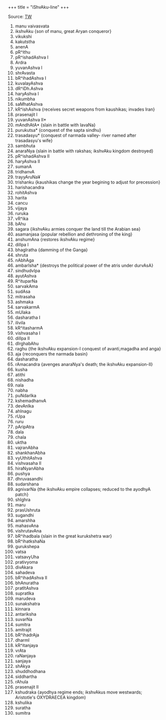 +++
title = "iShvAku-line"
+++

Source: [TW](https://www.oocities.org/somasushma/ikshvaku.html)

1.   manu vaivasvata
2.   ikshvAku {son of manu, great Aryan conqueror}        
3.   vikukshi         
4.   kakutstha       
5.   anenA           
6.   pR^ithu         
7.   pR^ishadAshva I   
8.   Ardra           
9.   yuvanAshva I     
10.  shrAvasta       
11.  bR^ihadAshva I    
12.  kuvalayAshva    
13.  dR^iDh.Ashva    
14.  haryAshva I       
15.  nikumbha        
16.  saMhatAshva     
17.  kR^ishAshva {receives secret weapons from kaushikas; invades Iran}     
18.  prasenajit I      
19.  yuvanAshva II*             
20.  mAndhAtA*  {slain in battle with lavaNa}      	 
21.  purukutsa* {conquest of the sapta sindhu}      
22.  trasadasyu* {conquest of narmada valley- river named after trasadasyu's wife}      
23.  sambhuta        
24.  anaraNya {slain in battle with rakshas; ikshvAku kingdom destroyed}       
25.  pR^ishadAshva II
26.  haryAshva II    
27.  sumanA          
28.  tridhanvA        
29.  trayyAruNa¥      
30.  trishanku {kaushikas change the year begining to adjust for precession}     
31.  harishacandra
32.  rohitAshva      
33.  harita          
34.  cancu           
35.  vijaya          
36.  ruruka          
37.  vR^ika          
38.  bAhu            
39.  sagara  {ikshvAku armies conquer the land till the Arabian sea}         
40.  asamanjasa {popular rebellion and dethroning of the king}      
41.  anshumAna {restores ikshvAku regime}      
42.  dilIpa I          
43.  bhagIratha {damming of the Ganga}      
44.  shruta          
45.  nAbhAga         
46.  ambarIsha* {destroys the political power of the atris under durvAsA}       
47.  sindhudvIpa     
48.  ayutAshva       
49.  R^ituparNa      
50.  sarvakAma       
51.  sudAsa          
52.  mitrasaha       
53.  ashmaka         
54.  sarvakarmA      
55.  mUlaka          
56.  dasharatha I    
57.  ilivila         
58.  kR^itasharmA    
59.  vishvasaha I    
60.  dilIpa II         
61.  dIrghabAhu      
62.  raghu {the ikshvAku expansion-I conquest of avanti,magadha and anga}           
63.  aja {reconquers the narmada basin}             
64.  dasharatha      
65.  rAmacandra {avenges anaraNya's death; the ikshvAku expansion-II}     
66.  kusha           
67.  atithi          
68.  nishadha       
69.  nala            
70.  nabha           
71.  puNdarIka       
72.  kshemadhanvA     
73.  devAnIka        
74.  ahInagu         
75.  rUpa            
76.  ruru            
77.  pAripAtra       
78.  dala            
79.  chala           
80.  uktha           
81.  vajranAbha      
82.  shankhanAbha    
83.  vyUthitAshva    
84.  vishvasaha II   
85.  hiraNyanAbha    
86.  pushya           
87.  dhruvasandhi    
88.  sudarshana      
89.  agnivarNa {the ikshvAku empire collapses; reduced to the ayodhyA patch}      
90.  shIghra         
91.  maru            
92.  prasUshruta     
93.  sugandhi        
94.  amarshha          
95.  mahasvAna       
96.  vishrutavAna    
97.  bR^ihadbala  {slain in the great kurukshetra war}   
98.  bR^ihatkshaNa    
99.  gurukshepa       
100. vatsa           
101. vatsavyUha      
102. prativyoma      
103. divAkara        
104. sahadeva        
105. bR^ihadAshva II    
106. bhAnuratha      
107. pratItAshva     
108. supratIka       
109. marudeva        
110. sunakshatra     
111. kinnara         
112. antariksha       
113. suvarNa         
114. sumitra         
115. amitrajit       
116. bR^ihadrAja     
117. dharmI          
118. kR^itanjaya     
119. vrAta           
120. raNanjaya       
121. sanjaya         
122. shAkya          
123. shuddhodhana    
124. siddhartha  
125. rAhula          
126. prasenajit II      
127. kshudraka {ayodhya regime ends; ikshvAkus move westwards; Aristotle's OXYDRAECEA kingdom)
128. kshulika         
129. suratha         
130. sumitra      